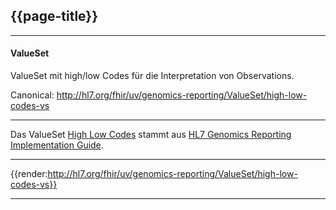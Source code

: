 ## {{page-title}}

---

#### ValueSet

ValueSet mit high/low Codes für die Interpretation von Observations.

Canonical: http://hl7.org/fhir/uv/genomics-reporting/ValueSet/high-low-codes-vs

---

Das ValueSet [High Low Codes](http://hl7.org/fhir/uv/genomics-reporting/STU3/ValueSet-high-low-codes-vs.html) stammt aus [HL7 Genomics Reporting Implementation Guide](http://hl7.org/fhir/uv/genomics-reporting/STU3/).

---

{{render:http://hl7.org/fhir/uv/genomics-reporting/ValueSet/high-low-codes-vs}}

---

